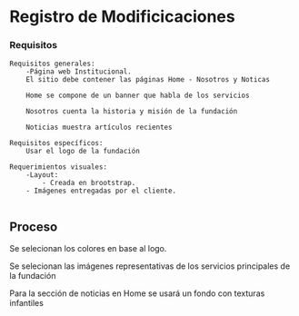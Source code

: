 # Registro de Modificicaciones


### Requisitos


```
Requisitos generales:
	-Página web Institucional.
	El sitio debe contener las páginas Home - Nosotros y Noticas

	Home se compone de un banner que habla de los servicios 
	
	Nosotros cuenta la historia y misión de la fundación

	Noticias muestra artículos recientes

Requisitos específicos:
	Usar el logo de la fundación

Requerimientos visuales:
	-Layout:
		- Creada en brootstrap.
	- Imágenes entregadas por el cliente.
	

```




## Proceso


Se selecionan los colores en base al logo.

Se selecionan las imágenes representativas de los servicios principales de la fundación

Para la sección de noticias en Home se usará un fondo con texturas infantiles








